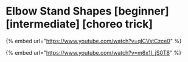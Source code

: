 # Elbow Stand Shapes \[beginner] \[intermediate] \[choreo trick]

{% embed url="https://www.youtube.com/watch?v=qlCVstCzce0" %}

{% embed url="https://www.youtube.com/watch?v=m6x1I_jS0T8" %}
